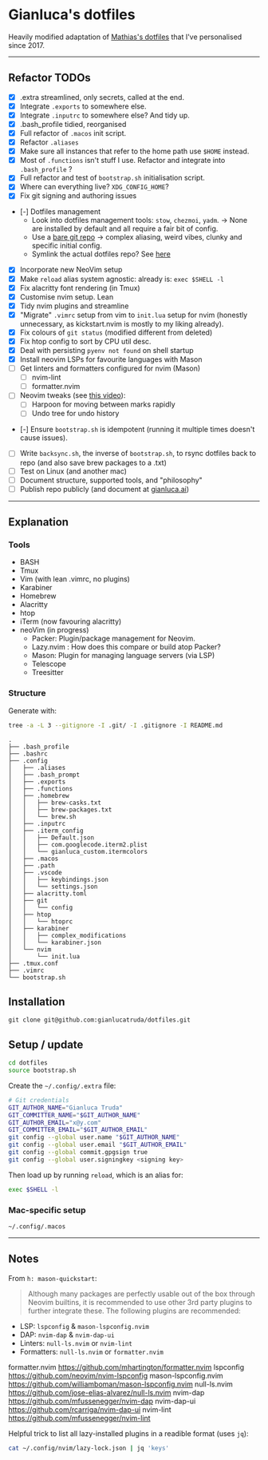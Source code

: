 # Gianluca's dotfiles

Heavily modified adaptation of [Mathias's dotfiles](https://github.com/mathiasbynens/dotfiles) that I've personalised since 2017.

---

## Refactor TODOs
- [x] .extra streamlined, only secrets, called at the end.
- [x] Integrate `.exports` to somewhere else.
- [x] Integrate `.inputrc` to somewhere else? And tidy up.
- [x] .bash_profile tidied, reorganised
- [x] Full refactor of `.macos` init script.
- [x] Refactor `.aliases`
- [x] Make sure all instances that refer to the home path use `$HOME` instead.
- [x] Most of `.functions` isn't stuff I use. Refactor and integrate into `.bash_profile` ?
- [x] Full refactor and test of `bootstrap.sh` initialisation script.
- [x] Where can everything live? `XDG_CONFIG_HOME`?
- [x] Fix git signing and authoring issues
- [-] Dotfiles management
  - Look into dotfiles management tools: `stow`, `chezmoi`, `yadm`. -> None are installed by default and all require a fair bit of config.
  - Use a [bare git repo](https://www.atlassian.com/git/tutorials/dotfiles) -> complex aliasing, weird vibes, clunky and specific initial config.
  - Symlink the actual dotfiles repo? See [here](https://github.com/mischavandenburg/dotfiles/blob/e417b14bdfa2a8fd54183944c8d1cd6095fa88bb/setup#L23)
- [x] Incorporate new NeoVim setup
- [x] Make `reload` alias system agnostic: already is: `exec $SHELL -l`
- [x] Fix alacritty font rendering (in Tmux)
- [x] Customise nvim setup. Lean
- [x] Tidy nvim plugins and streamline
- [x] "Migrate" `.vimrc` setup from vim to `init.lua` setup for nvim (honestly unnecessary, as kickstart.nvim is mostly to my liking already).
- [x] Fix colours of `git status` (modified different from deleted)
- [x] Fix htop config to sort by CPU util desc.
- [x] Deal with persisting `pyenv not found` on shell startup
- [x] Install neovim LSPs for favourite languages with Mason
- [ ] Get linters and formatters configured for nvim (Mason)
  - [ ] nvim-lint
  - [ ] formatter.nvim
- [ ] Neovim tweaks (see [this video](https://youtu.be/w7i4amO_zaE)):
  - [ ] Harpoon for moving between marks rapidly
  - [ ] Undo tree for undo history 
- [-] Ensure `bootstrap.sh` is idempotent (running it multiple times doesn't cause issues).
- [ ] Write `backsync.sh`, the inverse of `bootstrap.sh`, to rsync dotfiles back to repo (and also save brew packages to a .txt)
- [ ] Test on Linux (and another mac)
- [ ] Document structure, supported tools, and "philosophy"
- [ ] Publish repo publicly (and document at [gianluca.ai](http://gianluca.ai))

---

## Explanation

### Tools 

- BASH
- Tmux 
- Vim (with lean .vimrc, no plugins)
- Karabiner
- Homebrew
- Alacritty
- htop
- iTerm (now favouring alacritty)
- neoVim (in progress)
  - Packer: Plugin/package management for Neovim.
  - Lazy.nvim : How does this compare or build atop Packer?
  - Mason: Plugin for managing language servers (via LSP)
  - Telescope
  - Treesitter


### Structure 

Generate with:

```bash
tree -a -L 3 --gitignore -I .git/ -I .gitignore -I README.md
```

```
.
├── .bash_profile
├── .bashrc
├── .config
│   ├── .aliases
│   ├── .bash_prompt
│   ├── .exports
│   ├── .functions
│   ├── .homebrew
│   │   ├── brew-casks.txt
│   │   ├── brew-packages.txt
│   │   └── brew.sh
│   ├── .inputrc
│   ├── .iterm_config
│   │   ├── Default.json
│   │   ├── com.googlecode.iterm2.plist
│   │   └── gianluca_custom.itermcolors
│   ├── .macos
│   ├── .path
│   ├── .vscode
│   │   ├── keybindings.json
│   │   └── settings.json
│   ├── alacritty.toml
│   ├── git
│   │   └── config
│   ├── htop
│   │   └── htoprc
│   ├── karabiner
│   │   ├── complex_modifications
│   │   └── karabiner.json
│   └── nvim
│       └── init.lua
├── .tmux.conf
├── .vimrc
└── bootstrap.sh
```


## Installation

```
git clone git@github.com:gianlucatruda/dotfiles.git
```

## Setup / update 

```bash
cd dotfiles
source bootstrap.sh
```

Create the `~/.config/.extra` file:

```bash
# Git credentials
GIT_AUTHOR_NAME="Gianluca Truda"
GIT_COMMITTER_NAME="$GIT_AUTHOR_NAME"
GIT_AUTHOR_EMAIL="x@y.com"
GIT_COMMITTER_EMAIL="$GIT_AUTHOR_EMAIL"
git config --global user.name "$GIT_AUTHOR_NAME"
git config --global user.email "$GIT_AUTHOR_EMAIL"
git config --global commit.gpgsign true
git config --global user.signingkey <signing key>
```

Then load up by running `reload`, which is an alias for:

```bash
exec $SHELL -l
```

### Mac-specific setup

```bash
~/.config/.macos
```

---

## Notes

From `h: mason-quickstart`:
> Although many packages are perfectly usable out of the box through Neovim
builtins, it is recommended to use other 3rd party plugins to further
integrate these. The following plugins are recommended:
  -   LSP: `lspconfig` & `mason-lspconfig.nvim`
  -   DAP: `nvim-dap` & `nvim-dap-ui`
  -   Linters: `null-ls.nvim` or `nvim-lint`
  -   Formatters: `null-ls.nvim` or `formatter.nvim`

  formatter.nvim        https://github.com/mhartington/formatter.nvim
  lspconfig             https://github.com/neovim/nvim-lspconfig
  mason-lspconfig.nvim  https://github.com/williamboman/mason-lspconfig.nvim
  null-ls.nvim          https://github.com/jose-elias-alvarez/null-ls.nvim
  nvim-dap              https://github.com/mfussenegger/nvim-dap
  nvim-dap-ui           https://github.com/rcarriga/nvim-dap-ui
  nvim-lint             https://github.com/mfussenegger/nvim-lint


Helpful trick to list all lazy-installed plugins in a readible format (uses `jq`):

```bash
cat ~/.config/nvim/lazy-lock.json | jq 'keys'
```

